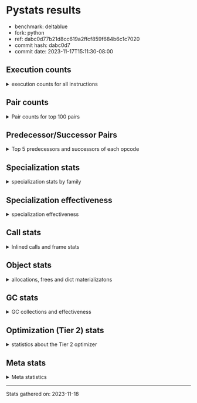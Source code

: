 
# Pystats results

- benchmark: deltablue
- fork: python
- ref: dabc0d77b21d8cc619a2ffcf859f684b6c1c7020
- commit hash: dabc0d7
- commit date: 2023-11-17T15:11:30-08:00

## Execution counts

<details>
<summary> execution counts for all instructions </summary>

|Name | Count | Self | Cumulative | Miss ratio | 
|---|---:|---:|---:|---:|
| LOAD_FAST | 94,815,040 | 21.4% | 21.4% |  |
| LOAD_ATTR_INSTANCE_VALUE | 65,488,940 | 14.8% | 36.2% | 3.1% |
| RESUME_CHECK | 24,923,040 | 5.6% | 41.8% | 0.0% |
| CALL_PY_EXACT_ARGS | 21,187,140 | 4.8% | 46.6% | 7.2% |
| LOAD_ATTR_METHOD_WITH_VALUES | 20,296,580 | 4.6% | 51.2% | 15.2% |
| LOAD_GLOBAL_MODULE | 19,736,280 | 4.5% | 55.7% |  |
| POP_JUMP_IF_FALSE | 19,701,040 | 4.4% | 60.1% |  |
| COMPARE_OP_INT | 16,405,540 | 3.7% | 63.8% |  |
| STORE_ATTR_INSTANCE_VALUE | 14,445,800 | 3.3% | 67.1% | 6.5% |
| RETURN_VALUE | 14,192,260 | 3.2% | 70.3% |  |
| POP_TOP | 13,705,880 | 3.1% | 73.4% |  |
| RETURN_CONST | 12,702,060 | 2.9% | 76.3% |  |
| LOAD_ATTR_CLASS | 12,631,880 | 2.9% | 79.1% |  |
| STORE_FAST | 11,835,760 | 2.7% | 81.8% |  |
| TO_BOOL_BOOL | 8,462,720 | 1.9% | 83.7% |  |
| LOAD_FAST_LOAD_FAST | 8,317,360 | 1.9% | 85.6% |  |
| LOAD_ATTR | 7,233,420 | 1.6% | 87.2% |  |
| ENTER_EXECUTOR | 7,215,540 | 1.6% | 88.8% |  |
| POP_JUMP_IF_TRUE | 5,341,940 | 1.2% | 90.0% |  |
| LOAD_GLOBAL_BUILTIN | 3,935,600 | 0.9% | 90.9% |  |
| FOR_ITER_LIST | 3,864,080 | 0.9% | 91.8% |  |
| BINARY_OP_ADD_INT | 3,332,380 | 0.8% | 92.6% |  |
| CALL_LIST_APPEND | 2,998,820 | 0.7% | 93.2% |  |
| CALL_BOUND_METHOD_EXACT_ARGS | 2,974,180 | 0.7% | 93.9% |  |
| LOAD_CONST | 2,966,160 | 0.7% | 94.6% |  |
| BINARY_OP_MULTIPLY_INT | 2,933,060 | 0.7% | 95.2% |  |
| COPY | 2,328,320 | 0.5% | 95.8% |  |
| CALL_LEN | 2,223,240 | 0.5% | 96.3% |  |
| TO_BOOL_INT | 2,223,240 | 0.5% | 96.8% |  |
| CALL | 1,994,560 | 0.5% | 97.2% |  |
| GET_ITER | 1,856,700 | 0.4% | 97.6% |  |
| COPY_FREE_VARS | 1,701,200 | 0.4% | 98.0% |  |
| LOAD_SUPER_ATTR_METHOD | 1,700,900 | 0.4% | 98.4% |  |
| CALL_METHOD_DESCRIPTOR_FAST | 1,592,840 | 0.4% | 98.8% | 100.0% |
| COMPARE_OP | 1,585,260 | 0.4% | 99.1% |  |
| POP_JUMP_IF_NONE | 1,434,880 | 0.3% | 99.4% |  |
| EXIT_INIT_CHECK | 658,940 | 0.1% | 99.6% |  |
| CALL_ALLOC_AND_ENTER_INIT | 658,940 | 0.1% | 99.7% |  |
| SWAP | 398,080 | 0.1% | 99.8% |  |
| BINARY_OP | 174,540 | 0.0% | 99.9% |  |
| UNARY_NOT | 135,680 | 0.0% | 99.9% |  |
| JUMP_FORWARD | 130,880 | 0.0% | 99.9% |  |
| INTERPRETER_EXIT | 130,820 | 0.0% | 100.0% |  |
| BINARY_OP_SUBTRACT_INT | 44,740 | 0.0% | 100.0% |  |
| LOAD_ATTR_SLOT | 30,600 | 0.0% | 100.0% |  |
| FOR_ITER_RANGE | 25,260 | 0.0% | 100.0% |  |
| CALL_BUILTIN_CLASS | 11,460 | 0.0% | 100.0% |  |
| JUMP_BACKWARD | 7,480 | 0.0% | 100.0% |  |
| CALL_METHOD_DESCRIPTOR_O | 5,180 | 0.0% | 100.0% | 100.0% |
| BUILD_CONST_KEY_MAP | 5,120 | 0.0% | 100.0% |  |
| BINARY_SUBSCR_DICT | 5,100 | 0.0% | 100.0% |  |
| LOAD_GLOBAL | 4,080 | 0.0% | 100.0% |  |
| BINARY_SUBSCR | 3,440 | 0.0% | 100.0% |  |
| STORE_GLOBAL | 2,560 | 0.0% | 100.0% |  |
| STORE_ATTR | 2,200 | 0.0% | 100.0% |  |
| TO_BOOL | 1,280 | 0.0% | 100.0% |  |
| LOAD_FAST_CHECK | 1,280 | 0.0% | 100.0% |  |
| STORE_FAST_STORE_FAST | 1,280 | 0.0% | 100.0% |  |
| UNPACK_SEQUENCE_TUPLE | 1,260 | 0.0% | 100.0% |  |
| RESUME | 1,200 | 0.0% | 100.0% | 151.7% |
| PUSH_NULL | 700 | 0.0% | 100.0% |  |
| FOR_ITER | 520 | 0.0% | 100.0% |  |
| LOAD_SUPER_ATTR | 440 | 0.0% | 100.0% |  |
| LOAD_DEREF | 160 | 0.0% | 100.0% |  |
| LOAD_ATTR_MODULE | 120 | 0.0% | 100.0% |  |
| NOP | 80 | 0.0% | 100.0% |  |
| CALL_FUNCTION_EX | 80 | 0.0% | 100.0% |  |
| BINARY_OP_SUBTRACT_FLOAT | 60 | 0.0% | 100.0% |  |
| UNPACK_SEQUENCE | 40 | 0.0% | 100.0% |  |


</details>

## Pair counts

<details>
<summary> Pair counts for top 100 pairs </summary>

|Pair | Count | Self | Cumulative | 
|---|---:|---:|---:|
| LOAD_FAST LOAD_ATTR_INSTANCE_VALUE | 50,549,140 | 11.4% | 11.4% |
| RESUME_CHECK LOAD_FAST | 21,227,860 | 4.8% | 16.2% |
| CALL_PY_EXACT_ARGS RESUME_CHECK | 20,245,780 | 4.6% | 20.8% |
| LOAD_ATTR_METHOD_WITH_VALUES CALL_PY_EXACT_ARGS | 14,734,680 | 3.3% | 24.1% |
| LOAD_FAST LOAD_ATTR_METHOD_WITH_VALUES | 14,657,240 | 3.3% | 27.4% |
| POP_JUMP_IF_FALSE LOAD_FAST | 14,245,680 | 3.2% | 30.6% |
| LOAD_ATTR_INSTANCE_VALUE LOAD_ATTR_INSTANCE_VALUE | 12,716,260 | 2.9% | 33.5% |
| LOAD_GLOBAL_MODULE LOAD_ATTR_CLASS | 12,631,640 | 2.9% | 36.4% |
| COMPARE_OP_INT POP_JUMP_IF_FALSE | 11,886,760 | 2.7% | 39.1% |
| LOAD_ATTR_INSTANCE_VALUE LOAD_FAST | 11,146,580 | 2.5% | 41.6% |
| RETURN_CONST POP_TOP | 11,112,300 | 2.5% | 44.1% |
| LOAD_ATTR_INSTANCE_VALUE LOAD_GLOBAL_MODULE | 11,093,040 | 2.5% | 46.6% |
| LOAD_ATTR_CLASS COMPARE_OP_INT | 11,090,520 | 2.5% | 49.1% |
| STORE_FAST LOAD_FAST | 9,162,160 | 2.1% | 51.2% |
| LOAD_ATTR_INSTANCE_VALUE RETURN_VALUE | 7,444,260 | 1.7% | 52.8% |
| LOAD_FAST STORE_ATTR_INSTANCE_VALUE | 5,989,500 | 1.4% | 54.2% |
| STORE_ATTR_INSTANCE_VALUE RETURN_CONST | 5,977,540 | 1.4% | 55.5% |
| LOAD_FAST CALL_PY_EXACT_ARGS | 5,504,880 | 1.2% | 56.8% |
| TO_BOOL_BOOL POP_JUMP_IF_FALSE | 5,446,940 | 1.2% | 58.0% |
| LOAD_ATTR LOAD_FAST | 5,369,100 | 1.2% | 59.2% |
| LOAD_ATTR_METHOD_WITH_VALUES LOAD_FAST | 4,854,000 | 1.1% | 60.3% |
| POP_TOP LOAD_FAST | 4,663,040 | 1.1% | 61.4% |
| RETURN_VALUE TO_BOOL_BOOL | 4,559,980 | 1.0% | 62.4% |
| STORE_ATTR_INSTANCE_VALUE LOAD_FAST | 4,167,980 | 0.9% | 63.4% |
| COMPARE_OP_INT RETURN_VALUE | 4,001,100 | 0.9% | 64.3% |
| RETURN_VALUE STORE_FAST | 3,932,580 | 0.9% | 65.1% |
| LOAD_ATTR_INSTANCE_VALUE STORE_FAST | 3,510,960 | 0.8% | 65.9% |
| LOAD_ATTR_INSTANCE_VALUE STORE_ATTR_INSTANCE_VALUE | 3,501,840 | 0.8% | 66.7% |
| LOAD_FAST_LOAD_FAST STORE_ATTR_INSTANCE_VALUE | 3,375,440 | 0.8% | 67.5% |
| LOAD_FAST LOAD_ATTR | 3,147,720 | 0.7% | 68.2% |
| CALL_BOUND_METHOD_EXACT_ARGS RESUME_CHECK | 2,974,180 | 0.7% | 68.9% |
| BINARY_OP_ADD_INT LOAD_FAST | 2,929,900 | 0.7% | 69.5% |
| BINARY_OP_MULTIPLY_INT LOAD_FAST | 2,929,900 | 0.7% | 70.2% |
| LOAD_ATTR_INSTANCE_VALUE BINARY_OP_ADD_INT | 2,929,880 | 0.7% | 70.9% |
| LOAD_ATTR_INSTANCE_VALUE BINARY_OP_MULTIPLY_INT | 2,929,880 | 0.7% | 71.5% |
| POP_TOP ENTER_EXECUTOR | 2,898,460 | 0.7% | 72.2% |
| TO_BOOL_BOOL POP_JUMP_IF_TRUE | 2,880,120 | 0.7% | 72.8% |
| LOAD_GLOBAL_MODULE LOAD_ATTR | 2,742,680 | 0.6% | 73.4% |
| LOAD_FAST CALL_LIST_APPEND | 2,740,080 | 0.6% | 74.1% |
| LOAD_FAST COMPARE_OP_INT | 2,729,560 | 0.6% | 74.7% |
| ENTER_EXECUTOR LOAD_ATTR_METHOD_WITH_VALUES | 2,713,280 | 0.6% | 75.3% |
| RETURN_VALUE LOAD_FAST | 2,328,320 | 0.5% | 75.8% |
| LOAD_ATTR_INSTANCE_VALUE COMPARE_OP_INT | 2,322,160 | 0.5% | 76.3% |
| POP_JUMP_IF_TRUE LOAD_FAST | 2,238,000 | 0.5% | 76.8% |
| LOAD_GLOBAL_BUILTIN LOAD_FAST | 2,228,340 | 0.5% | 77.4% |
| TO_BOOL_INT POP_JUMP_IF_FALSE | 2,223,240 | 0.5% | 77.9% |
| LOAD_FAST CALL_LEN | 2,223,120 | 0.5% | 78.4% |
| CALL_LEN TO_BOOL_INT | 2,223,120 | 0.5% | 78.9% |
| ENTER_EXECUTOR FOR_ITER_LIST | 2,015,580 | 0.5% | 79.3% |
| POP_TOP RETURN_CONST | 1,958,440 | 0.4% | 79.8% |
| POP_TOP LOAD_FAST_LOAD_FAST | 1,953,280 | 0.4% | 80.2% |
| LOAD_ATTR_INSTANCE_VALUE CALL_BOUND_METHOD_EXACT_ARGS | 1,944,920 | 0.4% | 80.6% |
| COPY TO_BOOL_BOOL | 1,930,080 | 0.4% | 81.1% |
| FOR_ITER_LIST STORE_FAST | 1,846,800 | 0.4% | 81.5% |
| LOAD_GLOBAL_MODULE LOAD_FAST | 1,845,640 | 0.4% | 81.9% |
| GET_ITER FOR_ITER_LIST | 1,844,980 | 0.4% | 82.3% |
| POP_JUMP_IF_FALSE LOAD_GLOBAL_MODULE | 1,815,160 | 0.4% | 82.7% |
| POP_JUMP_IF_TRUE ENTER_EXECUTOR | 1,810,040 | 0.4% | 83.1% |
| LOAD_CONST LOAD_FAST | 1,735,040 | 0.4% | 83.5% |
| COPY_FREE_VARS RESUME_CHECK | 1,700,960 | 0.4% | 83.9% |
| LOAD_FAST LOAD_SUPER_ATTR_METHOD | 1,700,680 | 0.4% | 84.3% |
| LOAD_GLOBAL_BUILTIN LOAD_GLOBAL_MODULE | 1,700,680 | 0.4% | 84.7% |
| STORE_ATTR_INSTANCE_VALUE LOAD_GLOBAL_MODULE | 1,690,640 | 0.4% | 85.1% |
| LOAD_FAST RETURN_VALUE | 1,689,680 | 0.4% | 85.5% |
| STORE_FAST LOAD_FAST_LOAD_FAST | 1,580,440 | 0.4% | 85.8% |
| RESUME_CHECK LOAD_GLOBAL_BUILTIN | 1,572,720 | 0.4% | 86.2% |
| COMPARE_OP POP_JUMP_IF_TRUE | 1,563,880 | 0.4% | 86.5% |
| LOAD_FAST_LOAD_FAST COMPARE_OP | 1,563,860 | 0.4% | 86.9% |
| CALL_METHOD_DESCRIPTOR_FAST STORE_FAST | 1,562,820 | 0.4% | 87.2% |
| RETURN_VALUE LOAD_ATTR_INSTANCE_VALUE | 1,555,400 | 0.4% | 87.6% |
| LOAD_ATTR_INSTANCE_VALUE COPY | 1,543,620 | 0.3% | 87.9% |
| LOAD_ATTR_CLASS LOAD_FAST | 1,541,280 | 0.3% | 88.3% |
| FOR_ITER_LIST RETURN_CONST | 1,478,400 | 0.3% | 88.6% |
| LOAD_FAST POP_JUMP_IF_NONE | 1,429,760 | 0.3% | 88.9% |
| LOAD_FAST GET_ITER | 1,310,800 | 0.3% | 89.2% |
| STORE_ATTR_INSTANCE_VALUE LOAD_CONST | 1,304,160 | 0.3% | 89.5% |
| LOAD_ATTR_INSTANCE_VALUE LOAD_ATTR | 1,302,240 | 0.3% | 89.8% |
| POP_TOP LOAD_GLOBAL_BUILTIN | 1,301,600 | 0.3% | 90.1% |
| CALL_LIST_APPEND RETURN_CONST | 1,296,600 | 0.3% | 90.4% |
| LOAD_ATTR_INSTANCE_VALUE TO_BOOL_BOOL | 1,164,680 | 0.3% | 90.7% |
| RETURN_VALUE STORE_ATTR_INSTANCE_VALUE | 1,162,440 | 0.3% | 90.9% |
| POP_JUMP_IF_FALSE ENTER_EXECUTOR | 1,160,160 | 0.3% | 91.2% |
| POP_JUMP_IF_FALSE POP_TOP | 1,157,120 | 0.3% | 91.4% |
| LOAD_GLOBAL_MODULE CALL | 1,067,400 | 0.2% | 91.7% |
| LOAD_GLOBAL_MODULE LOAD_ATTR_METHOD_WITH_VALUES | 1,051,960 | 0.2% | 91.9% |
| POP_JUMP_IF_FALSE RETURN_CONST | 1,049,600 | 0.2% | 92.2% |
| RESUME_CHECK LOAD_GLOBAL_MODULE | 1,049,320 | 0.2% | 92.4% |
| STORE_ATTR_INSTANCE_VALUE LOAD_FAST_LOAD_FAST | 1,029,020 | 0.2% | 92.6% |
| STORE_FAST LOAD_GLOBAL_MODULE | 934,840 | 0.2% | 92.8% |
| CALL_LIST_APPEND ENTER_EXECUTOR | 912,560 | 0.2% | 93.1% |
| CALL_PY_EXACT_ARGS COPY_FREE_VARS | 912,540 | 0.2% | 93.3% |
| LOAD_ATTR_INSTANCE_VALUE LOAD_ATTR_METHOD_WITH_VALUES | 908,560 | 0.2% | 93.5% |
| LOAD_FAST_LOAD_FAST LOAD_ATTR_METHOD_WITH_VALUES | 906,160 | 0.2% | 93.7% |
| ENTER_EXECUTOR CALL_METHOD_DESCRIPTOR_FAST | 901,440 | 0.2% | 93.9% |
| CALL STORE_FAST | 802,860 | 0.2% | 94.1% |
| RETURN_CONST TO_BOOL_BOOL | 797,300 | 0.2% | 94.2% |
| CALL POP_TOP | 790,160 | 0.2% | 94.4% |
| LOAD_SUPER_ATTR_METHOD CALL | 788,420 | 0.2% | 94.6% |
| LOAD_FAST_LOAD_FAST CALL_PY_EXACT_ARGS | 784,520 | 0.2% | 94.8% |
| POP_TOP LOAD_GLOBAL_MODULE | 784,400 | 0.2% | 94.9% |


</details>

## Predecessor/Successor Pairs

<details>
<summary> Top 5 predecessors and successors of each opcode </summary>

### CACHE

<details>
<summary> Successors and predecessors for CACHE </summary>

|Successors | Count | Percentage | 
|---|---:|---:|
| COPY_FREE_VARS | 129,540 | 99.0% |
| RESUME_CHECK | 1,260 | 1.0% |
| RESUME | 20 | 0.0% |


</details>

### BINARY_SUBSCR

<details>
<summary> Successors and predecessors for BINARY_SUBSCR </summary>

|Predecessors | Count | Percentage | 
|---|---:|---:|
| LOAD_FAST_LOAD_FAST | 3,200 | 93.0% |
| BINARY_SUBSCR | 200 | 5.8% |
| LOAD_ATTR | 20 | 0.6% |
| LOAD_ATTR_INSTANCE_VALUE | 20 | 0.6% |

|Successors | Count | Percentage | 
|---|---:|---:|
| LOAD_ATTR_INSTANCE_VALUE | 3,120 | 90.7% |
| BINARY_SUBSCR | 200 | 5.8% |
| LOAD_ATTR | 80 | 2.3% |
| RETURN_VALUE | 20 | 0.6% |
| BINARY_SUBSCR_DICT | 20 | 0.6% |


</details>

### EXIT_INIT_CHECK

<details>
<summary> Successors and predecessors for EXIT_INIT_CHECK </summary>

|Predecessors | Count | Percentage | 
|---|---:|---:|
| RETURN_CONST | 658,940 | 100.0% |

|Successors | Count | Percentage | 
|---|---:|---:|
| RETURN_VALUE | 658,940 | 100.0% |


</details>

### GET_ITER

<details>
<summary> Successors and predecessors for GET_ITER </summary>

|Predecessors | Count | Percentage | 
|---|---:|---:|
| LOAD_FAST | 1,310,800 | 70.6% |
| LOAD_ATTR_INSTANCE_VALUE | 534,320 | 28.8% |
| CALL_BUILTIN_CLASS | 11,400 | 0.6% |
| CALL | 120 | 0.0% |
| LOAD_ATTR | 60 | 0.0% |

|Successors | Count | Percentage | 
|---|---:|---:|
| FOR_ITER_LIST | 1,844,980 | 99.4% |
| FOR_ITER_RANGE | 11,460 | 0.6% |
| FOR_ITER | 260 | 0.0% |


</details>

### INTERPRETER_EXIT

<details>
<summary> Successors and predecessors for INTERPRETER_EXIT </summary>

|Predecessors | Count | Percentage | 
|---|---:|---:|
| RETURN_CONST | 130,820 | 100.0% |


</details>

### NOP

<details>
<summary> Successors and predecessors for NOP </summary>

|Predecessors | Count | Percentage | 
|---|---:|---:|
| POP_TOP | 80 | 100.0% |

|Successors | Count | Percentage | 
|---|---:|---:|
| LOAD_DEREF | 80 | 100.0% |


</details>

### POP_TOP

<details>
<summary> Successors and predecessors for POP_TOP </summary>

|Predecessors | Count | Percentage | 
|---|---:|---:|
| RETURN_CONST | 11,112,300 | 81.1% |
| POP_JUMP_IF_FALSE | 1,157,120 | 8.4% |
| CALL | 790,160 | 5.8% |
| RETURN_VALUE | 385,200 | 2.8% |
| POP_JUMP_IF_TRUE | 256,000 | 1.9% |

|Successors | Count | Percentage | 
|---|---:|---:|
| LOAD_FAST | 4,663,040 | 34.0% |
| ENTER_EXECUTOR | 2,898,460 | 21.1% |
| RETURN_CONST | 1,958,440 | 14.3% |
| LOAD_FAST_LOAD_FAST | 1,953,280 | 14.3% |
| LOAD_GLOBAL_BUILTIN | 1,301,600 | 9.5% |


</details>

### PUSH_NULL

<details>
<summary> Successors and predecessors for PUSH_NULL </summary>

|Predecessors | Count | Percentage | 
|---|---:|---:|
| LOAD_FAST | 540 | 77.1% |
| LOAD_DEREF | 80 | 11.4% |
| LOAD_ATTR_MODULE | 60 | 8.6% |
| LOAD_ATTR | 20 | 2.9% |

|Successors | Count | Percentage | 
|---|---:|---:|
| CALL | 620 | 88.6% |
| LOAD_FAST | 80 | 11.4% |


</details>

### RETURN_VALUE

<details>
<summary> Successors and predecessors for RETURN_VALUE </summary>

|Predecessors | Count | Percentage | 
|---|---:|---:|
| LOAD_ATTR_INSTANCE_VALUE | 7,444,260 | 52.5% |
| COMPARE_OP_INT | 4,001,100 | 28.2% |
| LOAD_FAST | 1,689,680 | 11.9% |
| EXIT_INIT_CHECK | 658,940 | 4.6% |
| POP_JUMP_IF_TRUE | 386,560 | 2.7% |

|Successors | Count | Percentage | 
|---|---:|---:|
| TO_BOOL_BOOL | 4,559,980 | 32.1% |
| STORE_FAST | 3,932,580 | 27.7% |
| LOAD_FAST | 2,328,320 | 16.4% |
| LOAD_ATTR_INSTANCE_VALUE | 1,555,400 | 11.0% |
| STORE_ATTR_INSTANCE_VALUE | 1,162,440 | 8.2% |


</details>

### TO_BOOL

<details>
<summary> Successors and predecessors for TO_BOOL </summary>

|Predecessors | Count | Percentage | 
|---|---:|---:|
| RETURN_VALUE | 540 | 42.2% |
| COPY | 160 | 12.5% |
| RETURN_CONST | 140 | 10.9% |
| CALL | 120 | 9.4% |
| CALL_LEN | 120 | 9.4% |

|Successors | Count | Percentage | 
|---|---:|---:|
| TO_BOOL_BOOL | 520 | 40.6% |
| POP_JUMP_IF_FALSE | 460 | 35.9% |
| POP_JUMP_IF_TRUE | 160 | 12.5% |
| TO_BOOL_INT | 120 | 9.4% |
| UNARY_NOT | 20 | 1.6% |


</details>

### UNARY_NOT

<details>
<summary> Successors and predecessors for UNARY_NOT </summary>

|Predecessors | Count | Percentage | 
|---|---:|---:|
| TO_BOOL_BOOL | 135,660 | 100.0% |
| TO_BOOL | 20 | 0.0% |

|Successors | Count | Percentage | 
|---|---:|---:|
| LOAD_FAST | 135,680 | 100.0% |


</details>

### BINARY_OP

<details>
<summary> Successors and predecessors for BINARY_OP </summary>

|Predecessors | Count | Percentage | 
|---|---:|---:|
| LOAD_FAST | 131,240 | 75.2% |
| LOAD_ATTR_INSTANCE_VALUE | 42,280 | 24.2% |
| BINARY_OP | 620 | 0.4% |
| LOAD_CONST | 320 | 0.2% |
| LOAD_ATTR | 80 | 0.0% |

|Successors | Count | Percentage | 
|---|---:|---:|
| LOAD_FAST | 171,900 | 98.5% |
| STORE_FAST | 1,620 | 0.9% |
| BINARY_OP | 620 | 0.4% |
| BINARY_OP_ADD_INT | 100 | 0.1% |
| CALL | 60 | 0.0% |


</details>

### BUILD_CONST_KEY_MAP

<details>
<summary> Successors and predecessors for BUILD_CONST_KEY_MAP </summary>

|Predecessors | Count | Percentage | 
|---|---:|---:|
| LOAD_CONST | 5,120 | 100.0% |

|Successors | Count | Percentage | 
|---|---:|---:|
| STORE_FAST | 5,120 | 100.0% |


</details>

### CALL

<details>
<summary> Successors and predecessors for CALL </summary>

|Predecessors | Count | Percentage | 
|---|---:|---:|
| LOAD_GLOBAL_MODULE | 1,067,400 | 53.5% |
| LOAD_SUPER_ATTR_METHOD | 788,420 | 39.5% |
| ENTER_EXECUTOR | 128,580 | 6.4% |
| LOAD_FAST | 3,480 | 0.2% |
| CALL | 2,720 | 0.1% |

|Successors | Count | Percentage | 
|---|---:|---:|
| STORE_FAST | 802,860 | 40.3% |
| POP_TOP | 790,160 | 39.6% |
| LOAD_FAST | 394,320 | 19.8% |
| CALL | 2,720 | 0.1% |
| CALL_PY_EXACT_ARGS | 1,520 | 0.1% |


</details>

### CALL_FUNCTION_EX

<details>
<summary> Successors and predecessors for CALL_FUNCTION_EX </summary>

|Predecessors | Count | Percentage | 
|---|---:|---:|
| LOAD_FAST | 80 | 100.0% |

|Successors | Count | Percentage | 
|---|---:|---:|
| COPY_FREE_VARS | 80 | 100.0% |


</details>

### COMPARE_OP

<details>
<summary> Successors and predecessors for COMPARE_OP </summary>

|Predecessors | Count | Percentage | 
|---|---:|---:|
| LOAD_FAST_LOAD_FAST | 1,563,860 | 98.7% |
| LOAD_FAST | 10,600 | 0.7% |
| LOAD_ATTR | 7,800 | 0.5% |
| COMPARE_OP | 1,400 | 0.1% |
| LOAD_CONST | 1,400 | 0.1% |

|Successors | Count | Percentage | 
|---|---:|---:|
| POP_JUMP_IF_TRUE | 1,563,880 | 98.7% |
| POP_JUMP_IF_FALSE | 14,360 | 0.9% |
| STORE_FAST | 5,120 | 0.3% |
| COMPARE_OP | 1,400 | 0.1% |
| COMPARE_OP_INT | 420 | 0.0% |


</details>

### COPY

<details>
<summary> Successors and predecessors for COPY </summary>

|Predecessors | Count | Percentage | 
|---|---:|---:|
| LOAD_ATTR_INSTANCE_VALUE | 1,543,620 | 66.3% |
| LOAD_FAST | 398,080 | 17.1% |
| COMPARE_OP_INT | 386,540 | 16.6% |
| LOAD_ATTR | 60 | 0.0% |
| COMPARE_OP | 20 | 0.0% |

|Successors | Count | Percentage | 
|---|---:|---:|
| TO_BOOL_BOOL | 1,930,080 | 82.9% |
| LOAD_ATTR_INSTANCE_VALUE | 398,040 | 17.1% |
| TO_BOOL | 160 | 0.0% |
| LOAD_ATTR | 40 | 0.0% |


</details>

### COPY_FREE_VARS

<details>
<summary> Successors and predecessors for COPY_FREE_VARS </summary>

|Predecessors | Count | Percentage | 
|---|---:|---:|
| CALL_PY_EXACT_ARGS | 912,540 | 53.6% |
| CALL_ALLOC_AND_ENTER_INIT | 658,940 | 38.7% |
| CACHE | 129,540 | 7.6% |
| CALL | 100 | 0.0% |
| CALL_FUNCTION_EX | 80 | 0.0% |

|Successors | Count | Percentage | 
|---|---:|---:|
| RESUME_CHECK | 1,700,960 | 100.0% |
| RESUME | 240 | 0.0% |


</details>

### ENTER_EXECUTOR

<details>
<summary> Successors and predecessors for ENTER_EXECUTOR </summary>

|Predecessors | Count | Percentage | 
|---|---:|---:|
| POP_TOP | 2,898,460 | 40.2% |
| POP_JUMP_IF_TRUE | 1,810,040 | 25.1% |
| POP_JUMP_IF_FALSE | 1,160,160 | 16.1% |
| CALL_LIST_APPEND | 912,560 | 12.6% |
| POP_JUMP_IF_NONE | 254,380 | 3.5% |

|Successors | Count | Percentage | 
|---|---:|---:|
| LOAD_ATTR_METHOD_WITH_VALUES | 2,713,280 | 37.6% |
| FOR_ITER_LIST | 2,015,580 | 27.9% |
| CALL_METHOD_DESCRIPTOR_FAST | 901,440 | 12.5% |
| POP_JUMP_IF_TRUE | 766,640 | 10.6% |
| CALL_BOUND_METHOD_EXACT_ARGS | 250,600 | 3.5% |


</details>

### FOR_ITER

<details>
<summary> Successors and predecessors for FOR_ITER </summary>

|Predecessors | Count | Percentage | 
|---|---:|---:|
| GET_ITER | 260 | 50.0% |
| JUMP_BACKWARD | 260 | 50.0% |

|Successors | Count | Percentage | 
|---|---:|---:|
| STORE_FAST | 260 | 50.0% |
| FOR_ITER_RANGE | 140 | 26.9% |
| FOR_ITER_LIST | 120 | 23.1% |


</details>

### JUMP_BACKWARD

<details>
<summary> Successors and predecessors for JUMP_BACKWARD </summary>

|Predecessors | Count | Percentage | 
|---|---:|---:|
| POP_JUMP_IF_TRUE | 2,380 | 31.8% |
| POP_TOP | 1,440 | 19.3% |
| POP_JUMP_IF_FALSE | 1,360 | 18.2% |
| CALL_LIST_APPEND | 1,280 | 17.1% |
| STORE_FAST | 680 | 9.1% |

|Successors | Count | Percentage | 
|---|---:|---:|
| FOR_ITER_LIST | 3,400 | 45.5% |
| FOR_ITER_RANGE | 2,100 | 28.1% |
| LOAD_FAST | 1,280 | 17.1% |
| ENTER_EXECUTOR | 440 | 5.9% |
| FOR_ITER | 260 | 3.5% |


</details>

### JUMP_FORWARD

<details>
<summary> Successors and predecessors for JUMP_FORWARD </summary>

|Predecessors | Count | Percentage | 
|---|---:|---:|
| STORE_ATTR_INSTANCE_VALUE | 130,840 | 100.0% |
| STORE_ATTR | 40 | 0.0% |

|Successors | Count | Percentage | 
|---|---:|---:|
| LOAD_FAST | 128,000 | 97.8% |
| LOAD_GLOBAL_MODULE | 2,880 | 2.2% |


</details>

### LOAD_ATTR

<details>
<summary> Successors and predecessors for LOAD_ATTR </summary>

|Predecessors | Count | Percentage | 
|---|---:|---:|
| LOAD_FAST | 3,147,720 | 43.5% |
| LOAD_GLOBAL_MODULE | 2,742,680 | 37.9% |
| LOAD_ATTR_INSTANCE_VALUE | 1,302,240 | 18.0% |
| LOAD_ATTR_SLOT | 30,600 | 0.4% |
| LOAD_ATTR | 8,940 | 0.1% |

|Successors | Count | Percentage | 
|---|---:|---:|
| LOAD_FAST | 5,369,100 | 74.2% |
| LOAD_FAST_LOAD_FAST | 778,540 | 10.8% |
| LOAD_CONST | 666,620 | 9.2% |
| CALL_ALLOC_AND_ENTER_INIT | 391,440 | 5.4% |
| LOAD_ATTR | 8,940 | 0.1% |


</details>

### LOAD_CONST

<details>
<summary> Successors and predecessors for LOAD_CONST </summary>

|Predecessors | Count | Percentage | 
|---|---:|---:|
| STORE_ATTR_INSTANCE_VALUE | 1,304,160 | 44.0% |
| LOAD_ATTR | 666,620 | 22.5% |
| LOAD_ATTR_INSTANCE_VALUE | 400,580 | 13.5% |
| POP_TOP | 143,360 | 4.8% |
| POP_JUMP_IF_FALSE | 143,360 | 4.8% |

|Successors | Count | Percentage | 
|---|---:|---:|
| LOAD_FAST | 1,735,040 | 58.5% |
| CALL_METHOD_DESCRIPTOR_FAST | 661,320 | 22.3% |
| BINARY_OP_ADD_INT | 402,400 | 13.6% |
| COMPARE_OP_INT | 130,520 | 4.4% |
| STORE_FAST | 6,400 | 0.2% |


</details>

### LOAD_DEREF

<details>
<summary> Successors and predecessors for LOAD_DEREF </summary>

|Predecessors | Count | Percentage | 
|---|---:|---:|
| NOP | 80 | 50.0% |
| STORE_FAST | 80 | 50.0% |

|Successors | Count | Percentage | 
|---|---:|---:|
| PUSH_NULL | 80 | 50.0% |
| STORE_FAST | 80 | 50.0% |


</details>

### LOAD_FAST

<details>
<summary> Successors and predecessors for LOAD_FAST </summary>

|Predecessors | Count | Percentage | 
|---|---:|---:|
| RESUME_CHECK | 21,227,860 | 22.4% |
| POP_JUMP_IF_FALSE | 14,245,680 | 15.0% |
| LOAD_ATTR_INSTANCE_VALUE | 11,146,580 | 11.8% |
| STORE_FAST | 9,162,160 | 9.7% |
| LOAD_ATTR | 5,369,100 | 5.7% |

|Successors | Count | Percentage | 
|---|---:|---:|
| LOAD_ATTR_INSTANCE_VALUE | 50,549,140 | 53.3% |
| LOAD_ATTR_METHOD_WITH_VALUES | 14,657,240 | 15.5% |
| STORE_ATTR_INSTANCE_VALUE | 5,989,500 | 6.3% |
| CALL_PY_EXACT_ARGS | 5,504,880 | 5.8% |
| LOAD_ATTR | 3,147,720 | 3.3% |


</details>

### LOAD_FAST_CHECK

<details>
<summary> Successors and predecessors for LOAD_FAST_CHECK </summary>

|Predecessors | Count | Percentage | 
|---|---:|---:|
| POP_TOP | 1,280 | 100.0% |

|Successors | Count | Percentage | 
|---|---:|---:|
| LOAD_ATTR_INSTANCE_VALUE | 1,240 | 96.9% |
| LOAD_ATTR | 40 | 3.1% |


</details>

### LOAD_FAST_LOAD_FAST

<details>
<summary> Successors and predecessors for LOAD_FAST_LOAD_FAST </summary>

|Predecessors | Count | Percentage | 
|---|---:|---:|
| POP_TOP | 1,953,280 | 23.5% |
| STORE_FAST | 1,580,440 | 19.0% |
| STORE_ATTR_INSTANCE_VALUE | 1,029,020 | 12.4% |
| LOAD_ATTR | 778,540 | 9.4% |
| POP_JUMP_IF_TRUE | 648,960 | 7.8% |

|Successors | Count | Percentage | 
|---|---:|---:|
| STORE_ATTR_INSTANCE_VALUE | 3,375,440 | 40.6% |
| COMPARE_OP | 1,563,860 | 18.8% |
| LOAD_ATTR_METHOD_WITH_VALUES | 906,160 | 10.9% |
| CALL_PY_EXACT_ARGS | 784,520 | 9.4% |
| CALL_BOUND_METHOD_EXACT_ARGS | 778,480 | 9.4% |


</details>

### LOAD_GLOBAL

<details>
<summary> Successors and predecessors for LOAD_GLOBAL </summary>

|Predecessors | Count | Percentage | 
|---|---:|---:|
| STORE_FAST | 680 | 16.7% |
| POP_JUMP_IF_FALSE | 560 | 13.7% |
| POP_TOP | 500 | 12.3% |
| RESUME | 380 | 9.3% |
| RESUME_CHECK | 380 | 9.3% |

|Successors | Count | Percentage | 
|---|---:|---:|
| LOAD_GLOBAL_MODULE | 1,560 | 38.2% |
| LOAD_ATTR | 760 | 18.6% |
| LOAD_FAST | 660 | 16.2% |
| LOAD_GLOBAL_BUILTIN | 480 | 11.8% |
| CALL | 240 | 5.9% |


</details>

### LOAD_SUPER_ATTR

<details>
<summary> Successors and predecessors for LOAD_SUPER_ATTR </summary>

|Predecessors | Count | Percentage | 
|---|---:|---:|
| LOAD_FAST | 440 | 100.0% |

|Successors | Count | Percentage | 
|---|---:|---:|
| LOAD_SUPER_ATTR_METHOD | 220 | 50.0% |
| CALL | 100 | 22.7% |
| LOAD_FAST | 60 | 13.6% |
| LOAD_FAST_LOAD_FAST | 60 | 13.6% |


</details>

### POP_JUMP_IF_FALSE

<details>
<summary> Successors and predecessors for POP_JUMP_IF_FALSE </summary>

|Predecessors | Count | Percentage | 
|---|---:|---:|
| COMPARE_OP_INT | 11,886,760 | 60.3% |
| TO_BOOL_BOOL | 5,446,940 | 27.6% |
| TO_BOOL_INT | 2,223,240 | 11.3% |
| ENTER_EXECUTOR | 129,280 | 0.7% |
| COMPARE_OP | 14,360 | 0.1% |

|Successors | Count | Percentage | 
|---|---:|---:|
| LOAD_FAST | 14,245,680 | 72.3% |
| LOAD_GLOBAL_MODULE | 1,815,160 | 9.2% |
| ENTER_EXECUTOR | 1,160,160 | 5.9% |
| POP_TOP | 1,157,120 | 5.9% |
| RETURN_CONST | 1,049,600 | 5.3% |


</details>

### POP_JUMP_IF_NONE

<details>
<summary> Successors and predecessors for POP_JUMP_IF_NONE </summary>

|Predecessors | Count | Percentage | 
|---|---:|---:|
| LOAD_FAST | 1,429,760 | 99.6% |
| LOAD_ATTR_INSTANCE_VALUE | 5,100 | 0.4% |
| LOAD_ATTR | 20 | 0.0% |

|Successors | Count | Percentage | 
|---|---:|---:|
| RETURN_CONST | 391,680 | 27.3% |
| LOAD_FAST_LOAD_FAST | 389,120 | 27.1% |
| LOAD_FAST | 271,360 | 18.9% |
| ENTER_EXECUTOR | 254,380 | 17.7% |
| LOAD_GLOBAL_MODULE | 127,960 | 8.9% |


</details>

### POP_JUMP_IF_TRUE

<details>
<summary> Successors and predecessors for POP_JUMP_IF_TRUE </summary>

|Predecessors | Count | Percentage | 
|---|---:|---:|
| TO_BOOL_BOOL | 2,880,120 | 53.9% |
| COMPARE_OP | 1,563,880 | 29.3% |
| ENTER_EXECUTOR | 766,640 | 14.4% |
| COMPARE_OP_INT | 131,140 | 2.5% |
| TO_BOOL | 160 | 0.0% |

|Successors | Count | Percentage | 
|---|---:|---:|
| LOAD_FAST | 2,238,000 | 41.9% |
| ENTER_EXECUTOR | 1,810,040 | 33.9% |
| LOAD_FAST_LOAD_FAST | 648,960 | 12.1% |
| RETURN_VALUE | 386,560 | 7.2% |
| POP_TOP | 256,000 | 4.8% |


</details>

### RETURN_CONST

<details>
<summary> Successors and predecessors for RETURN_CONST </summary>

|Predecessors | Count | Percentage | 
|---|---:|---:|
| STORE_ATTR_INSTANCE_VALUE | 5,977,540 | 47.1% |
| POP_TOP | 1,958,440 | 15.4% |
| FOR_ITER_LIST | 1,478,400 | 11.6% |
| CALL_LIST_APPEND | 1,296,600 | 10.2% |
| POP_JUMP_IF_FALSE | 1,049,600 | 8.3% |

|Successors | Count | Percentage | 
|---|---:|---:|
| POP_TOP | 11,112,300 | 87.5% |
| TO_BOOL_BOOL | 797,300 | 6.3% |
| EXIT_INIT_CHECK | 658,940 | 5.2% |
| INTERPRETER_EXIT | 130,820 | 1.0% |
| STORE_FAST | 2,560 | 0.0% |


</details>

### STORE_ATTR

<details>
<summary> Successors and predecessors for STORE_ATTR </summary>

|Predecessors | Count | Percentage | 
|---|---:|---:|
| LOAD_FAST | 1,220 | 55.5% |
| LOAD_FAST_LOAD_FAST | 540 | 24.5% |
| RETURN_VALUE | 120 | 5.5% |
| LOAD_ATTR | 120 | 5.5% |
| LOAD_ATTR_INSTANCE_VALUE | 120 | 5.5% |

|Successors | Count | Percentage | 
|---|---:|---:|
| STORE_ATTR_INSTANCE_VALUE | 1,020 | 46.4% |
| RETURN_CONST | 380 | 17.3% |
| LOAD_FAST | 320 | 14.5% |
| LOAD_CONST | 160 | 7.3% |
| LOAD_GLOBAL | 140 | 6.4% |


</details>

### STORE_FAST

<details>
<summary> Successors and predecessors for STORE_FAST </summary>

|Predecessors | Count | Percentage | 
|---|---:|---:|
| RETURN_VALUE | 3,932,580 | 33.2% |
| LOAD_ATTR_INSTANCE_VALUE | 3,510,960 | 29.7% |
| FOR_ITER_LIST | 1,846,800 | 15.6% |
| CALL_METHOD_DESCRIPTOR_FAST | 1,562,820 | 13.2% |
| CALL | 802,860 | 6.8% |

|Successors | Count | Percentage | 
|---|---:|---:|
| LOAD_FAST | 9,162,160 | 77.4% |
| LOAD_FAST_LOAD_FAST | 1,580,440 | 13.4% |
| LOAD_GLOBAL_MODULE | 934,840 | 7.9% |
| ENTER_EXECUTOR | 133,720 | 1.1% |
| LOAD_GLOBAL_BUILTIN | 15,160 | 0.1% |


</details>

### STORE_FAST_STORE_FAST

<details>
<summary> Successors and predecessors for STORE_FAST_STORE_FAST </summary>

|Predecessors | Count | Percentage | 
|---|---:|---:|
| UNPACK_SEQUENCE_TUPLE | 1,260 | 98.4% |
| UNPACK_SEQUENCE | 20 | 1.6% |

|Successors | Count | Percentage | 
|---|---:|---:|
| STORE_FAST | 1,280 | 100.0% |


</details>

### STORE_GLOBAL

<details>
<summary> Successors and predecessors for STORE_GLOBAL </summary>

|Predecessors | Count | Percentage | 
|---|---:|---:|
| RETURN_VALUE | 2,520 | 98.4% |
| CALL | 40 | 1.6% |

|Successors | Count | Percentage | 
|---|---:|---:|
| LOAD_CONST | 1,280 | 50.0% |
| LOAD_GLOBAL_MODULE | 1,240 | 48.4% |
| LOAD_GLOBAL | 40 | 1.6% |


</details>

### SWAP

<details>
<summary> Successors and predecessors for SWAP </summary>

|Predecessors | Count | Percentage | 
|---|---:|---:|
| BINARY_OP_ADD_INT | 398,060 | 100.0% |
| BINARY_OP | 20 | 0.0% |

|Successors | Count | Percentage | 
|---|---:|---:|
| STORE_ATTR_INSTANCE_VALUE | 398,040 | 100.0% |
| STORE_ATTR | 40 | 0.0% |


</details>

### UNPACK_SEQUENCE

<details>
<summary> Successors and predecessors for UNPACK_SEQUENCE </summary>

|Predecessors | Count | Percentage | 
|---|---:|---:|
| LOAD_CONST | 40 | 100.0% |

|Successors | Count | Percentage | 
|---|---:|---:|
| STORE_FAST_STORE_FAST | 20 | 50.0% |
| UNPACK_SEQUENCE_TUPLE | 20 | 50.0% |


</details>

### RESUME

<details>
<summary> Successors and predecessors for RESUME </summary>

|Predecessors | Count | Percentage | 
|---|---:|---:|
| CALL | 740 | 61.7% |
| COPY_FREE_VARS | 240 | 20.0% |
| CALL_PY_EXACT_ARGS | 200 | 16.7% |
| CACHE | 20 | 1.7% |

|Successors | Count | Percentage | 
|---|---:|---:|
| LOAD_FAST | 640 | 53.3% |
| LOAD_GLOBAL | 380 | 31.7% |
| RETURN_CONST | 120 | 10.0% |
| LOAD_CONST | 40 | 3.3% |
| LOAD_FAST_LOAD_FAST | 20 | 1.7% |


</details>

### BINARY_OP_ADD_INT

<details>
<summary> Successors and predecessors for BINARY_OP_ADD_INT </summary>

|Predecessors | Count | Percentage | 
|---|---:|---:|
| LOAD_ATTR_INSTANCE_VALUE | 2,929,880 | 87.9% |
| LOAD_CONST | 402,400 | 12.1% |
| BINARY_OP | 100 | 0.0% |

|Successors | Count | Percentage | 
|---|---:|---:|
| LOAD_FAST | 2,929,900 | 87.9% |
| SWAP | 398,060 | 11.9% |
| COMPARE_OP_INT | 3,120 | 0.1% |
| CALL_BUILTIN_CLASS | 1,240 | 0.0% |
| COMPARE_OP | 40 | 0.0% |


</details>

### BINARY_OP_MULTIPLY_INT

<details>
<summary> Successors and predecessors for BINARY_OP_MULTIPLY_INT </summary>

|Predecessors | Count | Percentage | 
|---|---:|---:|
| LOAD_ATTR_INSTANCE_VALUE | 2,929,880 | 99.9% |
| LOAD_CONST | 3,120 | 0.1% |
| BINARY_OP | 60 | 0.0% |

|Successors | Count | Percentage | 
|---|---:|---:|
| LOAD_FAST | 2,929,900 | 99.9% |
| LOAD_CONST | 3,160 | 0.1% |


</details>

### BINARY_OP_SUBTRACT_FLOAT

<details>
<summary> Successors and predecessors for BINARY_OP_SUBTRACT_FLOAT </summary>

|Predecessors | Count | Percentage | 
|---|---:|---:|
| LOAD_FAST | 40 | 66.7% |
| BINARY_OP | 20 | 33.3% |

|Successors | Count | Percentage | 
|---|---:|---:|
| STORE_FAST | 60 | 100.0% |


</details>

### BINARY_OP_SUBTRACT_INT

<details>
<summary> Successors and predecessors for BINARY_OP_SUBTRACT_INT </summary>

|Predecessors | Count | Percentage | 
|---|---:|---:|
| LOAD_ATTR_INSTANCE_VALUE | 42,200 | 94.3% |
| LOAD_CONST | 2,480 | 5.5% |
| BINARY_OP | 60 | 0.1% |

|Successors | Count | Percentage | 
|---|---:|---:|
| LOAD_FAST | 42,220 | 94.4% |
| CALL_BUILTIN_CLASS | 2,480 | 5.5% |
| CALL | 40 | 0.1% |


</details>

### BINARY_SUBSCR_DICT

<details>
<summary> Successors and predecessors for BINARY_SUBSCR_DICT </summary>

|Predecessors | Count | Percentage | 
|---|---:|---:|
| LOAD_ATTR_INSTANCE_VALUE | 5,080 | 99.6% |
| BINARY_SUBSCR | 20 | 0.4% |

|Successors | Count | Percentage | 
|---|---:|---:|
| RETURN_VALUE | 5,100 | 100.0% |


</details>

### CALL_ALLOC_AND_ENTER_INIT

<details>
<summary> Successors and predecessors for CALL_ALLOC_AND_ENTER_INIT </summary>

|Predecessors | Count | Percentage | 
|---|---:|---:|
| LOAD_ATTR | 391,440 | 59.4% |
| LOAD_FAST | 129,520 | 19.7% |
| ENTER_EXECUTOR | 126,400 | 19.2% |
| LOAD_GLOBAL_MODULE | 8,840 | 1.3% |
| LOAD_CONST | 2,480 | 0.4% |

|Successors | Count | Percentage | 
|---|---:|---:|
| COPY_FREE_VARS | 658,940 | 100.0% |


</details>

### CALL_BOUND_METHOD_EXACT_ARGS

<details>
<summary> Successors and predecessors for CALL_BOUND_METHOD_EXACT_ARGS </summary>

|Predecessors | Count | Percentage | 
|---|---:|---:|
| LOAD_ATTR_INSTANCE_VALUE | 1,944,920 | 65.4% |
| LOAD_FAST_LOAD_FAST | 778,480 | 26.2% |
| ENTER_EXECUTOR | 250,600 | 8.4% |
| CALL | 180 | 0.0% |

|Successors | Count | Percentage | 
|---|---:|---:|
| RESUME_CHECK | 2,974,180 | 100.0% |


</details>

### CALL_BUILTIN_CLASS

<details>
<summary> Successors and predecessors for CALL_BUILTIN_CLASS </summary>

|Predecessors | Count | Percentage | 
|---|---:|---:|
| LOAD_CONST | 6,320 | 55.1% |
| BINARY_OP_SUBTRACT_INT | 2,480 | 21.6% |
| LOAD_FAST | 1,280 | 11.2% |
| BINARY_OP_ADD_INT | 1,240 | 10.8% |
| CALL | 140 | 1.2% |

|Successors | Count | Percentage | 
|---|---:|---:|
| GET_ITER | 11,400 | 99.5% |
| STORE_FAST | 60 | 0.5% |


</details>

### CALL_LEN

<details>
<summary> Successors and predecessors for CALL_LEN </summary>

|Predecessors | Count | Percentage | 
|---|---:|---:|
| LOAD_FAST | 2,223,120 | 100.0% |
| CALL | 120 | 0.0% |

|Successors | Count | Percentage | 
|---|---:|---:|
| TO_BOOL_INT | 2,223,120 | 100.0% |
| TO_BOOL | 120 | 0.0% |


</details>

### CALL_LIST_APPEND

<details>
<summary> Successors and predecessors for CALL_LIST_APPEND </summary>

|Predecessors | Count | Percentage | 
|---|---:|---:|
| LOAD_FAST | 2,740,080 | 91.4% |
| RETURN_VALUE | 258,520 | 8.6% |
| CALL | 220 | 0.0% |

|Successors | Count | Percentage | 
|---|---:|---:|
| RETURN_CONST | 1,296,600 | 43.2% |
| ENTER_EXECUTOR | 912,560 | 30.4% |
| LOAD_GLOBAL_BUILTIN | 654,000 | 21.8% |
| LOAD_GLOBAL_MODULE | 134,280 | 4.5% |
| JUMP_BACKWARD | 1,280 | 0.0% |


</details>

### CALL_METHOD_DESCRIPTOR_FAST

<details>
<summary> Successors and predecessors for CALL_METHOD_DESCRIPTOR_FAST </summary>

|Predecessors | Count | Percentage | 
|---|---:|---:|
| ENTER_EXECUTOR | 901,440 | 56.6% |
| LOAD_CONST | 661,320 | 41.5% |
| CALL_METHOD_DESCRIPTOR_FAST | 30,020 | 1.9% |
| CALL | 60 | 0.0% |

|Successors | Count | Percentage | 
|---|---:|---:|
| STORE_FAST | 1,562,820 | 98.1% |
| CALL_METHOD_DESCRIPTOR_FAST | 30,020 | 1.9% |


</details>

### CALL_METHOD_DESCRIPTOR_O

<details>
<summary> Successors and predecessors for CALL_METHOD_DESCRIPTOR_O </summary>

|Predecessors | Count | Percentage | 
|---|---:|---:|
| LOAD_FAST | 5,080 | 98.1% |
| CALL_METHOD_DESCRIPTOR_O | 80 | 1.5% |
| CALL | 20 | 0.4% |

|Successors | Count | Percentage | 
|---|---:|---:|
| POP_TOP | 5,100 | 98.5% |
| CALL_METHOD_DESCRIPTOR_O | 80 | 1.5% |


</details>

### CALL_PY_EXACT_ARGS

<details>
<summary> Successors and predecessors for CALL_PY_EXACT_ARGS </summary>

|Predecessors | Count | Percentage | 
|---|---:|---:|
| LOAD_ATTR_METHOD_WITH_VALUES | 14,734,680 | 69.5% |
| LOAD_FAST | 5,504,880 | 26.0% |
| LOAD_FAST_LOAD_FAST | 784,520 | 3.7% |
| LOAD_SUPER_ATTR_METHOD | 127,960 | 0.6% |
| CALL_PY_EXACT_ARGS | 28,620 | 0.1% |

|Successors | Count | Percentage | 
|---|---:|---:|
| RESUME_CHECK | 20,245,780 | 95.6% |
| COPY_FREE_VARS | 912,540 | 4.3% |
| CALL_PY_EXACT_ARGS | 28,620 | 0.1% |
| RESUME | 200 | 0.0% |


</details>

### COMPARE_OP_INT

<details>
<summary> Successors and predecessors for COMPARE_OP_INT </summary>

|Predecessors | Count | Percentage | 
|---|---:|---:|
| LOAD_ATTR_CLASS | 11,090,520 | 67.6% |
| LOAD_FAST | 2,729,560 | 16.6% |
| LOAD_ATTR_INSTANCE_VALUE | 2,322,160 | 14.2% |
| LOAD_CONST | 130,520 | 0.8% |
| LOAD_FAST_LOAD_FAST | 129,240 | 0.8% |

|Successors | Count | Percentage | 
|---|---:|---:|
| POP_JUMP_IF_FALSE | 11,886,760 | 72.5% |
| RETURN_VALUE | 4,001,100 | 24.4% |
| COPY | 386,540 | 2.4% |
| POP_JUMP_IF_TRUE | 131,140 | 0.8% |


</details>

### FOR_ITER_LIST

<details>
<summary> Successors and predecessors for FOR_ITER_LIST </summary>

|Predecessors | Count | Percentage | 
|---|---:|---:|
| ENTER_EXECUTOR | 2,015,580 | 52.2% |
| GET_ITER | 1,844,980 | 47.7% |
| JUMP_BACKWARD | 3,400 | 0.1% |
| FOR_ITER | 120 | 0.0% |

|Successors | Count | Percentage | 
|---|---:|---:|
| STORE_FAST | 1,846,800 | 47.8% |
| RETURN_CONST | 1,478,400 | 38.3% |
| LOAD_FAST | 275,200 | 7.1% |
| LOAD_GLOBAL_BUILTIN | 263,640 | 6.8% |
| LOAD_GLOBAL | 40 | 0.0% |


</details>

### FOR_ITER_RANGE

<details>
<summary> Successors and predecessors for FOR_ITER_RANGE </summary>

|Predecessors | Count | Percentage | 
|---|---:|---:|
| ENTER_EXECUTOR | 11,560 | 45.8% |
| GET_ITER | 11,460 | 45.4% |
| JUMP_BACKWARD | 2,100 | 8.3% |
| FOR_ITER | 140 | 0.6% |

|Successors | Count | Percentage | 
|---|---:|---:|
| STORE_FAST | 13,660 | 54.1% |
| LOAD_FAST | 5,200 | 20.6% |
| LOAD_GLOBAL_MODULE | 3,720 | 14.7% |
| RETURN_CONST | 2,560 | 10.1% |
| LOAD_GLOBAL | 120 | 0.5% |


</details>

### LOAD_ATTR_CLASS

<details>
<summary> Successors and predecessors for LOAD_ATTR_CLASS </summary>

|Predecessors | Count | Percentage | 
|---|---:|---:|
| LOAD_GLOBAL_MODULE | 12,631,640 | 100.0% |
| LOAD_ATTR | 240 | 0.0% |

|Successors | Count | Percentage | 
|---|---:|---:|
| COMPARE_OP_INT | 11,090,520 | 87.8% |
| LOAD_FAST | 1,541,280 | 12.2% |
| COMPARE_OP | 80 | 0.0% |


</details>

### LOAD_ATTR_INSTANCE_VALUE

<details>
<summary> Successors and predecessors for LOAD_ATTR_INSTANCE_VALUE </summary>

|Predecessors | Count | Percentage | 
|---|---:|---:|
| LOAD_FAST | 50,549,140 | 77.2% |
| LOAD_ATTR_INSTANCE_VALUE | 12,716,260 | 19.4% |
| RETURN_VALUE | 1,555,400 | 2.4% |
| COPY | 398,040 | 0.6% |
| LOAD_FAST_LOAD_FAST | 263,560 | 0.4% |

|Successors | Count | Percentage | 
|---|---:|---:|
| LOAD_ATTR_INSTANCE_VALUE | 12,716,260 | 19.4% |
| LOAD_FAST | 11,146,580 | 17.0% |
| LOAD_GLOBAL_MODULE | 11,093,040 | 16.9% |
| RETURN_VALUE | 7,444,260 | 11.4% |
| STORE_FAST | 3,510,960 | 5.4% |


</details>

### LOAD_ATTR_METHOD_WITH_VALUES

<details>
<summary> Successors and predecessors for LOAD_ATTR_METHOD_WITH_VALUES </summary>

|Predecessors | Count | Percentage | 
|---|---:|---:|
| LOAD_FAST | 14,657,240 | 72.2% |
| ENTER_EXECUTOR | 2,713,280 | 13.4% |
| LOAD_GLOBAL_MODULE | 1,051,960 | 5.2% |
| LOAD_ATTR_INSTANCE_VALUE | 908,560 | 4.5% |
| LOAD_FAST_LOAD_FAST | 906,160 | 4.5% |

|Successors | Count | Percentage | 
|---|---:|---:|
| CALL_PY_EXACT_ARGS | 14,734,680 | 72.6% |
| LOAD_FAST | 4,854,000 | 23.9% |
| LOAD_FAST_LOAD_FAST | 648,940 | 3.2% |
| LOAD_ATTR_METHOD_WITH_VALUES | 58,120 | 0.3% |
| CALL | 840 | 0.0% |


</details>

### LOAD_ATTR_MODULE

<details>
<summary> Successors and predecessors for LOAD_ATTR_MODULE </summary>

|Predecessors | Count | Percentage | 
|---|---:|---:|
| LOAD_GLOBAL_MODULE | 80 | 66.7% |
| LOAD_ATTR | 40 | 33.3% |

|Successors | Count | Percentage | 
|---|---:|---:|
| PUSH_NULL | 60 | 50.0% |
| STORE_FAST | 60 | 50.0% |


</details>

### LOAD_ATTR_SLOT

<details>
<summary> Successors and predecessors for LOAD_ATTR_SLOT </summary>

|Predecessors | Count | Percentage | 
|---|---:|---:|
| LOAD_FAST | 30,480 | 99.6% |
| LOAD_ATTR | 120 | 0.4% |

|Successors | Count | Percentage | 
|---|---:|---:|
| LOAD_ATTR | 30,600 | 100.0% |


</details>

### LOAD_GLOBAL_BUILTIN

<details>
<summary> Successors and predecessors for LOAD_GLOBAL_BUILTIN </summary>

|Predecessors | Count | Percentage | 
|---|---:|---:|
| RESUME_CHECK | 1,572,720 | 40.0% |
| POP_TOP | 1,301,600 | 33.1% |
| CALL_LIST_APPEND | 654,000 | 16.6% |
| FOR_ITER_LIST | 263,640 | 6.7% |
| STORE_ATTR_INSTANCE_VALUE | 127,960 | 3.3% |

|Successors | Count | Percentage | 
|---|---:|---:|
| LOAD_FAST | 2,228,340 | 56.6% |
| LOAD_GLOBAL_MODULE | 1,700,680 | 43.2% |
| LOAD_CONST | 6,360 | 0.2% |
| LOAD_GLOBAL | 220 | 0.0% |


</details>

### LOAD_GLOBAL_MODULE

<details>
<summary> Successors and predecessors for LOAD_GLOBAL_MODULE </summary>

|Predecessors | Count | Percentage | 
|---|---:|---:|
| LOAD_ATTR_INSTANCE_VALUE | 11,093,040 | 56.2% |
| POP_JUMP_IF_FALSE | 1,815,160 | 9.2% |
| LOAD_GLOBAL_BUILTIN | 1,700,680 | 8.6% |
| STORE_ATTR_INSTANCE_VALUE | 1,690,640 | 8.6% |
| RESUME_CHECK | 1,049,320 | 5.3% |

|Successors | Count | Percentage | 
|---|---:|---:|
| LOAD_ATTR_CLASS | 12,631,640 | 64.0% |
| LOAD_ATTR | 2,742,680 | 13.9% |
| LOAD_FAST | 1,845,640 | 9.4% |
| CALL | 1,067,400 | 5.4% |
| LOAD_ATTR_METHOD_WITH_VALUES | 1,051,960 | 5.3% |


</details>

### LOAD_SUPER_ATTR_METHOD

<details>
<summary> Successors and predecessors for LOAD_SUPER_ATTR_METHOD </summary>

|Predecessors | Count | Percentage | 
|---|---:|---:|
| LOAD_FAST | 1,700,680 | 100.0% |
| LOAD_SUPER_ATTR | 220 | 0.0% |

|Successors | Count | Percentage | 
|---|---:|---:|
| CALL | 788,420 | 46.4% |
| LOAD_FAST | 520,900 | 30.6% |
| LOAD_FAST_LOAD_FAST | 263,620 | 15.5% |
| CALL_PY_EXACT_ARGS | 127,960 | 7.5% |


</details>

### RESUME_CHECK

<details>
<summary> Successors and predecessors for RESUME_CHECK </summary>

|Predecessors | Count | Percentage | 
|---|---:|---:|
| CALL_PY_EXACT_ARGS | 20,245,780 | 81.2% |
| CALL_BOUND_METHOD_EXACT_ARGS | 2,974,180 | 11.9% |
| COPY_FREE_VARS | 1,700,960 | 6.8% |
| CACHE | 1,260 | 0.0% |
| CALL | 860 | 0.0% |

|Successors | Count | Percentage | 
|---|---:|---:|
| LOAD_FAST | 21,227,860 | 85.2% |
| LOAD_GLOBAL_BUILTIN | 1,572,720 | 6.3% |
| LOAD_GLOBAL_MODULE | 1,049,320 | 4.2% |
| RETURN_CONST | 546,740 | 2.2% |
| LOAD_FAST_LOAD_FAST | 513,260 | 2.1% |


</details>

### STORE_ATTR_INSTANCE_VALUE

<details>
<summary> Successors and predecessors for STORE_ATTR_INSTANCE_VALUE </summary>

|Predecessors | Count | Percentage | 
|---|---:|---:|
| LOAD_FAST | 5,989,500 | 41.5% |
| LOAD_ATTR_INSTANCE_VALUE | 3,501,840 | 24.2% |
| LOAD_FAST_LOAD_FAST | 3,375,440 | 23.4% |
| RETURN_VALUE | 1,162,440 | 8.0% |
| SWAP | 398,040 | 2.8% |

|Successors | Count | Percentage | 
|---|---:|---:|
| RETURN_CONST | 5,977,540 | 41.4% |
| LOAD_FAST | 4,167,980 | 28.9% |
| LOAD_GLOBAL_MODULE | 1,690,640 | 11.7% |
| LOAD_CONST | 1,304,160 | 9.0% |
| LOAD_FAST_LOAD_FAST | 1,029,020 | 7.1% |


</details>

### TO_BOOL_BOOL

<details>
<summary> Successors and predecessors for TO_BOOL_BOOL </summary>

|Predecessors | Count | Percentage | 
|---|---:|---:|
| RETURN_VALUE | 4,559,980 | 53.9% |
| COPY | 1,930,080 | 22.8% |
| LOAD_ATTR_INSTANCE_VALUE | 1,164,680 | 13.8% |
| RETURN_CONST | 797,300 | 9.4% |
| LOAD_FAST | 10,160 | 0.1% |

|Successors | Count | Percentage | 
|---|---:|---:|
| POP_JUMP_IF_FALSE | 5,446,940 | 64.4% |
| POP_JUMP_IF_TRUE | 2,880,120 | 34.0% |
| UNARY_NOT | 135,660 | 1.6% |


</details>

### TO_BOOL_INT

<details>
<summary> Successors and predecessors for TO_BOOL_INT </summary>

|Predecessors | Count | Percentage | 
|---|---:|---:|
| CALL_LEN | 2,223,120 | 100.0% |
| TO_BOOL | 120 | 0.0% |

|Successors | Count | Percentage | 
|---|---:|---:|
| POP_JUMP_IF_FALSE | 2,223,240 | 100.0% |


</details>

### UNPACK_SEQUENCE_TUPLE

<details>
<summary> Successors and predecessors for UNPACK_SEQUENCE_TUPLE </summary>

|Predecessors | Count | Percentage | 
|---|---:|---:|
| LOAD_CONST | 1,240 | 98.4% |
| UNPACK_SEQUENCE | 20 | 1.6% |

|Successors | Count | Percentage | 
|---|---:|---:|
| STORE_FAST_STORE_FAST | 1,260 | 100.0% |


</details>


</details>

## Specialization stats

<details>
<summary> specialization stats by family </summary>

### BINARY_OP

<details>
<summary> specialization stats for BINARY_OP family </summary>

|Kind | Count | Ratio | 
|---|---:|---:|
|     deferred | 173,680 | 2.7% |
|          hit | 6,310,240 | 97.3% |

| | Count | Ratio | 
|---|---:|---:|
| Success | 240 | 27.9% |
| Failure | 620 | 72.1% |

|Failure kind | Count | Ratio | 
|---|---:|---:|
| remainder | 420 | 67.7% |
| true divide other | 200 | 32.3% |


</details>

### BINARY_SUBSCR

<details>
<summary> specialization stats for BINARY_SUBSCR family </summary>

|Kind | Count | Ratio | 
|---|---:|---:|
|     deferred | 3,220 | 37.7% |
|          hit | 5,100 | 59.7% |

| | Count | Ratio | 
|---|---:|---:|
| Success | 20 | 9.1% |
| Failure | 200 | 90.9% |

|Failure kind | Count | Ratio | 
|---|---:|---:|
| buffer int | 200 | 100.0% |


</details>

### CALL

<details>
<summary> specialization stats for CALL family </summary>

|Kind | Count | Ratio | 
|---|---:|---:|
|     deferred | 1,930,600 | 5.3% |
|          hit | 31,498,540 | 86.0% |
|         miss | 3,127,440 | 8.5% |

| | Count | Ratio | 
|---|---:|---:|
| Success | 61,240 | 95.7% |
| Failure | 2,720 | 4.3% |

|Failure kind | Count | Ratio | 
|---|---:|---:|
| class mutable | 1,520 | 55.9% |
| operator wrapper | 820 | 30.1% |
| wrong number arguments | 220 | 8.1% |
| other | 100 | 3.7% |
| cfunc noargs | 60 | 2.2% |


</details>

### COMPARE_OP

<details>
<summary> specialization stats for COMPARE_OP family </summary>

|Kind | Count | Ratio | 
|---|---:|---:|
|     deferred | 1,583,440 | 8.8% |
|          hit | 16,405,540 | 91.2% |

| | Count | Ratio | 
|---|---:|---:|
| Success | 420 | 23.1% |
| Failure | 1,400 | 76.9% |

|Failure kind | Count | Ratio | 
|---|---:|---:|
| baseobject | 1,220 | 87.1% |
| float long | 100 | 7.1% |
| different types | 80 | 5.7% |


</details>

### FOR_ITER

<details>
<summary> specialization stats for FOR_ITER family </summary>

|Kind | Count | Ratio | 
|---|---:|---:|
|     deferred | 260 | 0.0% |
|          hit | 3,889,340 | 100.0% |

| | Count | Ratio | 
|---|---:|---:|
| Success | 260 | 100.0% |
| Failure | 0 | 0.0% |


</details>

### LOAD_ATTR

<details>
<summary> specialization stats for LOAD_ATTR family </summary>

|Kind | Count | Ratio | 
|---|---:|---:|
|     deferred | 7,125,180 | 6.7% |
|          hit | 93,331,380 | 88.3% |
|         miss | 5,116,740 | 4.8% |

| | Count | Ratio | 
|---|---:|---:|
| Success | 100,020 | 92.4% |
| Failure | 8,220 | 7.6% |

|Failure kind | Count | Ratio | 
|---|---:|---:|
| has managed dict | 3,280 | 39.9% |
| mutable class | 2,660 | 32.4% |
| class method obj | 2,280 | 27.7% |


</details>

### LOAD_GLOBAL

<details>
<summary> specialization stats for LOAD_GLOBAL family </summary>

|Kind | Count | Ratio | 
|---|---:|---:|
|     deferred | 2,040 | 0.0% |
|          hit | 23,671,880 | 100.0% |

| | Count | Ratio | 
|---|---:|---:|
| Success | 2,040 | 100.0% |
| Failure | 0 | 0.0% |


</details>

### LOAD_SUPER_ATTR

<details>
<summary> specialization stats for LOAD_SUPER_ATTR family </summary>

|Kind | Count | Ratio | 
|---|---:|---:|
|     deferred | 220 | 0.0% |
|          hit | 1,700,900 | 100.0% |

| | Count | Ratio | 
|---|---:|---:|
| Success | 220 | 100.0% |
| Failure | 0 | 0.0% |


</details>

### POP_JUMP_IF_FALSE

<details>
<summary> specialization stats for POP_JUMP_IF_FALSE family </summary>


</details>

### POP_JUMP_IF_NONE

<details>
<summary> specialization stats for POP_JUMP_IF_NONE family </summary>


</details>

### POP_JUMP_IF_TRUE

<details>
<summary> specialization stats for POP_JUMP_IF_TRUE family </summary>


</details>

### STORE_ATTR

<details>
<summary> specialization stats for STORE_ATTR family </summary>

|Kind | Count | Ratio | 
|---|---:|---:|
|     deferred | 368,934,881,474,191,015,940 | 2,553,536,001,344,068.5% |
|          hit | 13,512,140 | 93.5% |
|         miss | 933,660 | 6.5% |

| | Count | Ratio | 
|---|---:|---:|
| Success | 18,540 | 99.8% |
| Failure | 40 | 0.2% |

|Failure kind | Count | Ratio | 
|---|---:|---:|
| not in keys | 40 | 100.0% |


</details>

### TO_BOOL

<details>
<summary> specialization stats for TO_BOOL family </summary>

|Kind | Count | Ratio | 
|---|---:|---:|
|     deferred | 640 | 0.0% |
|          hit | 10,685,960 | 100.0% |

| | Count | Ratio | 
|---|---:|---:|
| Success | 640 | 100.0% |
| Failure | 0 | 0.0% |


</details>

### UNPACK_SEQUENCE

<details>
<summary> specialization stats for UNPACK_SEQUENCE family </summary>

|Kind | Count | Ratio | 
|---|---:|---:|
|     deferred | 20 | 1.5% |
|          hit | 1,260 | 96.9% |

| | Count | Ratio | 
|---|---:|---:|
| Success | 20 | 100.0% |
| Failure | 0 | 0.0% |


</details>


</details>

## Specialization effectiveness

<details>
<summary> specialization effectiveness </summary>

|Instructions | Count | Ratio | 
|---|---:|---:|
| Basic | 173,110,620 | 39.1% |
| Not specialized | 37,477,640 | 8.5% |
| Specialized hits | 222,959,320 | 50.4% |
| Specialized misses | 9,179,660 | 2.1% |

### Deferred by instruction

<details>
<summary> deferred by instruction </summary>

|Name | Count | Ratio | 
|---|---:|---:|
| STORE_ATTR | 368,934,881,474,191,015,940 | 100.0% |
| LOAD_ATTR | 7,125,180 | 0.0% |
| CALL | 1,930,600 | 0.0% |
| COMPARE_OP | 1,583,440 | 0.0% |
| BINARY_OP | 173,680 | 0.0% |
| BINARY_SUBSCR | 3,220 | 0.0% |
| LOAD_GLOBAL | 2,040 | 0.0% |
| TO_BOOL | 640 | 0.0% |
| FOR_ITER | 260 | 0.0% |
| LOAD_SUPER_ATTR | 220 | 0.0% |


</details>

### Misses by instruction

<details>
<summary> misses by instruction </summary>

|Name | Count | Ratio | 
|---|---:|---:|
| LOAD_ATTR_METHOD_WITH_VALUES | 3,090,060 | 33.7% |
| LOAD_ATTR_INSTANCE_VALUE | 2,026,680 | 22.1% |
| CALL_METHOD_DESCRIPTOR_FAST | 1,592,840 | 17.3% |
| CALL_PY_EXACT_ARGS | 1,529,420 | 16.7% |
| STORE_ATTR_INSTANCE_VALUE | 933,660 | 10.2% |
| CALL_METHOD_DESCRIPTOR_O | 5,180 | 0.1% |
| RESUME | 1,820 | 0.0% |
| RESUME_CHECK | 1,820 | 0.0% |
| CACHE | 0 | 0.0% |
| EXIT_INIT_CHECK | 0 | 0.0% |


</details>


</details>

## Call stats

<details>
<summary> Inlined calls and frame stats </summary>

| | Count | Ratio | 
|---|---:|---:|
| Calls to PyEval_EvalDefault | 130,820 | 0.5% |
| Calls to Python functions inlined | 24,793,420 | 99.5% |
| Calls via PyEval_EvalFrame (total) | 130,820 | 0.5% |
| Calls via PyEval_EvalFrame (vector) | 130,820 | 0.5% |
| Calls via PyEval_EvalFrame (generator) | 0 | 0.0% |
| Calls via PyEval_EvalFrame (legacy) | 0 | 0.0% |
| Calls via PyEval_EvalFrame (function vectorcall) | 130,820 | 0.5% |
| Calls via PyEval_EvalFrame (build class) | 0 | 0.0% |
| Calls via PyEval_EvalFrame (slot) | 0 | 0.0% |
| Calls via PyEval_EvalFrame (function ex) | 80 | 0.0% |
| Calls via PyEval_EvalFrame (api) | 0 | 0.0% |
| Calls via PyEval_EvalFrame (method) | 0 | 0.0% |
| Frame objects created | 0 | 0.0% |
| Frames pushed | 64,844,500 | 260.2% |


</details>

## Object stats

<details>
<summary> allocations, frees and dict materializatons </summary>

| | Count | Ratio | 
|---|---:|---:|
| Allocations from freelist | 965,160 | 6.6% |
| Frees to freelist | 965,740 |  |
| Allocations | 13,678,900 | 93.4% |
| Allocations to 512 bytes | 13,678,620 | 93.4% |
| Allocations to 4 kbytes | 280 | 0.0% |
| Allocations over 4 kbytes | 0 | 0.0% |
| Frees | 14,443,655 |  |
| New values | 129,540 |  |
| Interpreter increfs | 477,577,640 | 93.4% |
| Interpreter decrefs | 500,148,700 | 95.3% |
| Increfs | 33,942,703 | 6.6% |
| Decrefs | 24,431,583 | 4.7% |
| Materialize dict (on request) | 0 | 0.0% |
| Materialize dict (new key) | 0 | 0.0% |
| Materialize dict (too big) | 0 | 0.0% |
| Materialize dict (str subclass) | 0 | 0.0% |
| Dematerialize dict | 0 | 0.0% |
| Method cache hits | 19,102,946 |  |
| Method cache misses | 149,574 |  |
| Method cache collisions | 148,888 |  |
| Method cache dunder hits | 383,654 |  |
| Method cache dunder misses | 366 |  |


</details>

## GC stats

<details>
<summary> GC collections and effectiveness </summary>

|Generation | Collections | Objects collected | Object visits | 
|---:|---:|---:|---:|
| 0 | 1,540 | 293,200 | 11,843,640 |
| 1 | 120 | 689,520 | 8,436,440 |
| 2 | 0 | 0 | 0 |


</details>

## Optimization (Tier 2) stats

<details>
<summary> statistics about the Tier 2 optimizer </summary>

| | Count | Ratio | 
|---|---:|---:|
| Optimization attempts | 440 |  |
| Traces created | 440 | 100.0% |
| Trace stack overflow | 0 | 0.0% |
| Trace stack underflow | 0 | 0.0% |
| Trace too long | 60 | 13.6% |
| Trace too short | 0 | 0.0% |
| Inner loop found | 60 | 13.6% |
| Recursive call | 0 | 0.0% |
| Traces executed | 7,215,540 |  |
| Uops executed | 1,463,867,480 | 202.88 |

### Trace length histogram

<details>
<summary> trace length histogram </summary>

|Range | Count | Ratio | 
|---|---:|---:|
| <= 1 | 0 | 0.0% |
| <= 2 | 0 | 0.0% |
| <= 4 | 0 | 0.0% |
| <= 8 | 0 | 0.0% |
| <= 16 | 0 | 0.0% |
| <= 32 | 160 | 36.4% |
| <= 64 | 80 | 18.2% |
| <= 128 | 60 | 13.6% |
| <= 256 | 140 | 31.8% |


</details>

### Optimized trace length histogram

<details>
<summary> optimized trace length histogram </summary>

|Range | Count | Ratio | 
|---|---:|---:|
| <= 1 | 0 | 0.0% |
| <= 2 | 0 | 0.0% |
| <= 4 | 0 | 0.0% |
| <= 8 | 0 | 0.0% |
| <= 16 | 160 | 36.4% |
| <= 32 | 40 | 9.1% |
| <= 64 | 100 | 22.7% |
| <= 128 | 40 | 9.1% |
| <= 256 | 100 | 22.7% |


</details>

### Trace run length histogram

<details>
<summary> trace run length histogram </summary>

|Range | Count | Ratio | 
|---|---:|---:|
| <= 1 | 0 | 0.0% |
| <= 2 | 1,728,480 | 24.0% |
| <= 4 | 10,280 | 0.1% |
| <= 8 | 3,487,040 | 48.3% |
| <= 16 | 1,173,360 | 16.3% |
| <= 32 | 0 | 0.0% |
| <= 64 | 303,700 | 4.2% |
| <= 128 | 2,560 | 0.0% |
| <= 256 | 377,000 | 5.2% |
| <= 512 | 0 | 0.0% |
| <= 1,024 | 0 | 0.0% |
| <= 2,048 | 0 | 0.0% |
| <= 4,096 | 5,120 | 0.1% |
| <= 8,192 | 0 | 0.0% |
| <= 16,384 | 128,000 | 1.8% |


</details>

### Uop execution stats

<details>
<summary> uop execution stats </summary>

|Name | Count | Self | Cumulative | Miss ratio | 
|---|---:|---:|---:|---:|
| _SET_IP | 169,772,360 | 11.6% | 11.6% |  |
| _CHECK_VALIDITY | 165,391,520 | 11.3% | 22.9% |  |
| _GUARD_TYPE_VERSION | 124,916,840 | 8.5% | 31.4% | 2.2% |
| LOAD_FAST | 104,622,560 | 7.1% | 38.6% |  |
| _CHECK_MANAGED_OBJECT_HAS_VALUES | 68,713,980 | 4.7% | 43.3% |  |
| _LOAD_ATTR_INSTANCE_VALUE | 68,713,980 | 4.7% | 48.0% |  |
| RESUME_CHECK | 40,894,720 | 2.8% | 50.8% |  |
| _CHECK_PEP_523 | 40,894,720 | 2.8% | 53.6% |  |
| _CHECK_FUNCTION_EXACT_ARGS | 40,894,720 | 2.8% | 56.3% |  |
| _CHECK_STACK_SPACE | 40,894,720 | 2.8% | 59.1% |  |
| _INIT_CALL_PY_EXACT_ARGS | 40,894,720 | 2.8% | 61.9% |  |
| _PUSH_FRAME | 40,894,720 | 2.8% | 64.7% |  |
| _SAVE_RETURN_OFFSET | 40,894,720 | 2.8% | 67.5% |  |
| _GUARD_DORV_VALUES_INST_ATTR_FROM_DICT | 40,391,320 | 2.8% | 70.3% |  |
| _GUARD_KEYS_VERSION | 40,391,320 | 2.8% | 73.0% |  |
| _LOAD_ATTR_METHOD_WITH_VALUES | 40,391,320 | 2.8% | 75.8% |  |
| _POP_FRAME | 39,583,580 | 2.7% | 78.5% |  |
| _GUARD_GLOBALS_VERSION | 27,498,160 | 1.9% | 80.4% |  |
| _LOAD_GLOBAL_MODULE | 27,498,160 | 1.9% | 82.3% |  |
| COMPARE_OP_INT | 27,496,840 | 1.9% | 84.1% |  |
| _GUARD_IS_TRUE_POP | 27,246,640 | 1.9% | 86.0% | 0.0% |
| _CHECK_ATTR_CLASS | 26,740,680 | 1.8% | 87.8% |  |
| _LOAD_ATTR_CLASS | 26,740,680 | 1.8% | 89.7% |  |
| _GUARD_NOT_EXHAUSTED_LIST | 19,002,580 | 1.3% | 90.9% | 10.6% |
| _ITER_CHECK_LIST | 19,002,580 | 1.3% | 92.2% |  |
| STORE_FAST | 18,293,280 | 1.2% | 93.5% |  |
| _ITER_NEXT_LIST | 16,987,000 | 1.2% | 94.7% |  |
| LOAD_CONST | 14,501,460 | 1.0% | 95.6% |  |
| _JUMP_TO_TOP | 13,459,660 | 0.9% | 96.6% |  |
| _GUARD_DORV_VALUES | 13,098,260 | 0.9% | 97.5% |  |
| _STORE_ATTR_INSTANCE_VALUE | 13,098,260 | 0.9% | 98.4% |  |
| POP_TOP | 12,845,460 | 0.9% | 99.2% |  |
| _LOAD_ATTR | 1,655,440 | 0.1% | 99.3% |  |
| _GUARD_IS_FALSE_POP | 1,421,740 | 0.1% | 99.4% | 62.8% |
| _COMPARE_OP | 1,171,540 | 0.1% | 99.5% |  |
| CALL_METHOD_DESCRIPTOR_FAST | 901,440 | 0.1% | 99.6% | 100.0% |
| _GUARD_NOT_EXHAUSTED_RANGE | 688,960 | 0.0% | 99.6% | 1.7% |
| _ITER_CHECK_RANGE | 688,960 | 0.0% | 99.7% |  |
| _EXIT_TRACE | 677,760 | 0.0% | 99.7% |  |
| _ITER_NEXT_RANGE | 677,400 | 0.0% | 99.8% |  |
| TO_BOOL_BOOL | 637,560 | 0.0% | 99.8% |  |
| _CHECK_CALL_BOUND_METHOD_EXACT_ARGS | 503,400 | 0.0% | 99.9% |  |
| _INIT_CALL_BOUND_METHOD_EXACT_ARGS | 503,400 | 0.0% | 99.9% |  |
| _GUARD_BOTH_INT | 500,480 | 0.0% | 99.9% |  |
| _BINARY_OP | 254,080 | 0.0% | 99.9% |  |
| _BINARY_OP_MULTIPLY_INT | 250,240 | 0.0% | 100.0% |  |
| _BINARY_OP_ADD_INT | 250,240 | 0.0% | 100.0% |  |
| _BINARY_SUBSCR | 250,240 | 0.0% | 100.0% |  |
| GET_ITER | 172,180 | 0.0% | 100.0% |  |
| PUSH_NULL | 900 | 0.0% | 100.0% |  |


</details>

### Unsupported opcodes

<details>
<summary> unsupported opcodes </summary>

|Opcode | Count | 
|---|---:|
| CALL | 40 |
| CALL_LIST_APPEND | 40 |
| CALL_ALLOC_AND_ENTER_INIT | 20 |


</details>


</details>

## Meta stats

<details>
<summary> Meta statistics </summary>

| | Count | 
|---|---:|
| Number of data files | 20 |


</details>

---
Stats gathered on: 2023-11-18
